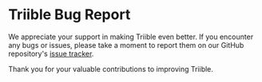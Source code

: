 # Triible Bug Report

We appreciate your support in making Triible even better. If you encounter any bugs or issues, please take a moment to report them on our GitHub repository's [issue tracker](https://github.com/triible/triible-bug-report/issues).

Thank you for your valuable contributions to improving Triible.

